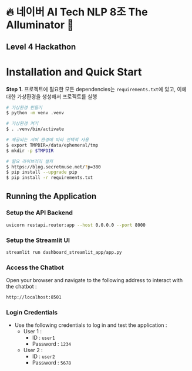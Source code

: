# 🔥 네이버 AI Tech NLP 8조 The AIluminator 🌟
## Level 4 Hackathon


# Installation and Quick Start
**Step 1.** 프로젝트에 필요한 모든 dependencies는 `requirements.txt`에 있고, 이에 대한 가상환경을 생성해서 프로젝트를 실행
```sh
# 가상환경 만들기
$ python -m venv .venv

# 가상환경 켜기
$ . .venv/bin/activate

# 제공되는 서버 환경에 따라 선택적 사용
$ export TMPDIR=/data/ephemeral/tmp 
$ mkdir -p $TMPDIR

# 필요 라이브러리 설치
$ https://blog.secretmuse.net/?p=380
$ pip install --upgrade pip
$ pip install -r requirements.txt
```


## Running the Application
### Setup the API Backend
```sh
uvicorn restapi.router:app --host 0.0.0.0 --port 8000
```
### Setup the Streamlit UI
```sh
streamlit run dashboard_streamlit_app/app.py
```

### Access the Chatbot
Open your browser and navigate to the following address to interact with the chatbot :
```sh
http://localhost:8501
```

### Login Credentials
- Use the following credentials to log in and test the application :
    - User 1 :
        - ID : `user1`
        - Password : `1234`
    - User 2 :
        - ID : `user2`
        - Password : `5678`